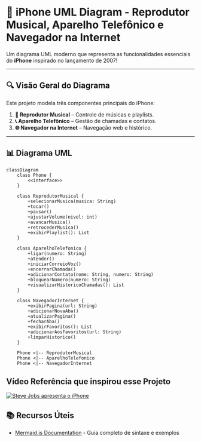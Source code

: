 # 📱 iPhone UML Diagram - Reprodutor Musical, Aparelho Telefônico e Navegador na Internet  

Um diagrama UML moderno que representa as funcionalidades essenciais do **iPhone** inspirado no lançamento de 2007!  

---

## 🔍 Visão Geral do Diagrama  
Este projeto modela três componentes principais do iPhone:  

1. **🎵 Reprodutor Musical** – Controle de músicas e playlists.  
2. **📞 Aparelho Telefônico** – Gestão de chamadas e contatos.  
3. **🌐 Navegador na Internet** – Navegação web e histórico.  

---

## 📊 Diagrama UML  

```mermaid
classDiagram
    class Phone {
        <<interface>>
    }

    class ReprodutorMusical {
        +selecionarMusica(musica: String)
        +tocar()
        +pausar()
        +ajustarVolume(nivel: int)
        +avancarMusica()
        +retrocederMusica()
        +exibirPlaylist(): List
    }

    class AparelhoTelefonico {
        +ligar(numero: String)
        +atender()
        +iniciarCorreioVoz()
        +encerrarChamada()
        +adicionarContato(nome: String, numero: String)
        +bloquearNumero(numero: String)
        +visualizarHistoricoChamadas(): List
    }

    class NavegadorInternet {
        +exibirPagina(url: String)
        +adicionarNovaAba()
        +atualizarPagina()
        +fecharAba()
        +exibirFavoritos(): List
        +adicionarAosFavoritos(url: String)
        +limparHistorico()
    }

    Phone <|-- ReprodutorMusical
    Phone <|-- AparelhoTelefonico
    Phone <|-- NavegadorInternet
```
## Vídeo Referência que inspirou esse Projeto
[![Steve Jobs apresenta o iPhone](https://img.youtube.com/vi/9ou608QQRq8/0.jpg)](https://www.youtube.com/watch?v=9ou608QQRq8 "Assistir ao lançamento completo")

## 📚 Recursos Úteis
- [Mermaid.js Documentation](https://mermaid.js.org/) - Guia completo de sintaxe e exemplos


